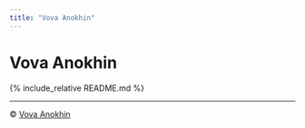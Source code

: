 ```yaml
---
title: "Vova Anokhin"
---
```


# Vova Anokhin

{% include_relative README.md %}

---
&copy; [Vova Anokhin](https://github.com/vanokhin)
